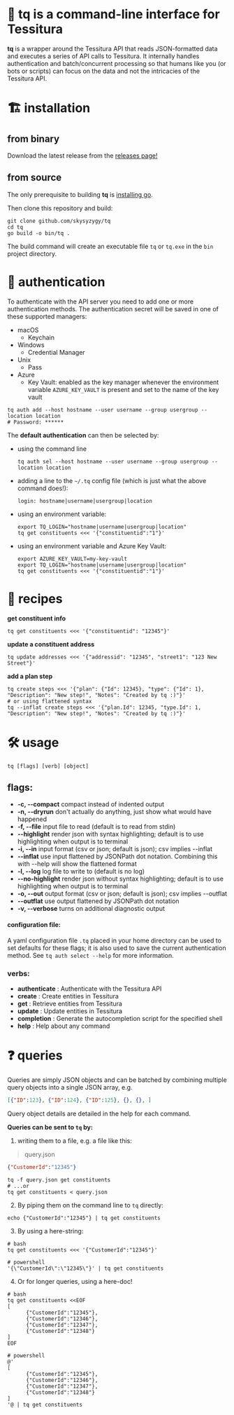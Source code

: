 # 🚀 **tq** is a command-line interface for Tessitura</span>

**tq** is a wrapper around the Tessitura API that reads JSON-formatted data and executes a series of API calls to Tessitura. It internally handles authentication and batch/concurrent processing so that humans like you (or bots or scripts) can focus on the data and not the intricacies of the Tessitura API.                                                      
                     
# 🏗️ installation

## from binary

Download the latest release from the [releases page!](https://github.com/skysyzygy/tq/releases/) 

## from source

The only prerequisite to building **tq** is [installing go](https://go.dev/doc/install).

Then clone this repository and build:
```shell
git clone github.com/skysyzygy/tq
cd tq
go build -o bin/tq .
```
The build command will create an executable file `tq` or `tq.exe` in the `bin` project directory.

# 🪪 authentication

To authenticate with the API server you need to add one or more authentication methods. The authentication secret will be saved in one of these supported managers:
- macOS
  - Keychain
- Windows 
  - Credential Manager
- Unix 
  - Pass
- Azure 
  - Key Vault: enabled as the key manager whenever the environment variable `AZURE_KEY_VAULT` is present and set to the name of the key vault

```shell
tq auth add --host hostname --user username --group usergroup --location location
# Password: ******
```

The **default authentication** can then be selected by: 
* using the command line
  ```shell
  tq auth sel --host hostname --user username --group usergroup --location location
  ```
* adding a line to the `~/.tq` config file (which is just what the above command does!):
  ```shell
  login: hostname|username|usergroup|location
  ```
* using an environment variable:
  ```
  export TQ_LOGIN="hostname|username|usergroup|location" 
  tq get constituents <<< '{"constituentid":"1"}'
  ```
* using an environment variable and Azure Key Vault:
  ```
  export AZURE_KEY_VAULT=my-key-vault
  export TQ_LOGIN="hostname|username|usergroup|location" 
  tq get constituents <<< '{"constituentid":"1"}'
  ```

# 🍳 recipes

**get constituent info**
```shell
tq get constituents <<< '{"constituentid": "12345"}'
```
**update a constituent address**
```shell
tq update addresses <<< '{"addressid": "12345", "street1": "123 New Street"}'
```
**add a plan step**
```shell
tq create steps <<< '{"plan": {"Id": 12345}, "type": {"Id": 1}, "Description": "New step!", "Notes": "Created by tq :)"}'
# or using flattened syntax
tq --inflat create steps <<< '{"plan.Id": 12345, "type.Id": 1, "Description": "New step!", "Notes": "Created by tq :)"}'
```

# 🛠️ usage

```shell 
tq [flags] [verb] [object]
```

## flags:
*  **-c, --compact** compact instead of indented output
*  **-n, --dryrun** don't actually do anything, just show what would have happened
*  **-f, --file** input file to read (default is to read from stdin)
*  **--highlight** render json with syntax highlighting; default is to use highlighting when output is to terminal
*  **-i, --in** input format (csv or json; default is json); csv implies --inflat
*  **--inflat** use input flattened by JSONPath dot notation. Combining this with --help will show the flattened format
*  **-l, --log** log file to write to (default is no log)
*  **--no-highlight** render json without syntax highlighting; default is to use highlighting when output is to terminal
*  **-o, --out** output format (csv or json; default is json); csv implies --outflat
*  **--outflat** use output flattened by JSONPath dot notation
*  **-v, --verbose** turns on additional diagnostic output


#### configuration file:
A yaml configuration file `.tq` placed in your home directory can be used to set defaults for these flags; it is also used to save the current authentication method. See `tq auth select --help` for more information. 


### verbs:
*  **authenticate** : Authenticate with the Tessitura API
*  **create** :       Create entities in Tessitura
*  **get** :          Retrieve entities from Tessitura
*  **update** :       Update entities in Tessitura
*  **completion** :   Generate the autocompletion script for the specified shell
*  **help** :         Help about any command

# ❓ queries
Queries are simply JSON objects and can be batched by combining multiple query objects into a single JSON array, e.g. 

```json
[{"ID":123}, {"ID":124}, {"ID":125}, {}, {}, ]
```
Query object details are detailed in the help for each command.

**Queries can be sent to `tq` by:**

1. writing them to a file, e.g. a file like this:

> query.json
```json
{"CustomerId":"12345"}
```
```shell
tq -f query.json get constituents
# ...or
tq get constituents < query.json
```

2. By piping them on the command line to `tq` directly:
```shell
echo {"CustomerId":"12345"} | tq get constituents
```

3. By using a here-string:
```shell
# bash
tq get constituents <<< '{"CustomerId":"12345"}'
```
```shell
# powershell
'{\"CustomerId\":\"12345\"}' | tq get constituents
```

4. Or for longer queries, using a here-doc!
```shell
# bash
tq get constituents <<EOF 
[
      {"CustomerId":"12345"},
      {"CustomerId":"12346"},
      {"CustomerId":"12347"},
      {"CustomerId":"12348"}
]
EOF
```
```shell
# powershell
@'
[
      {"CustomerId":"12345"},
      {"CustomerId":"12346"},
      {"CustomerId":"12347"},
      {"CustomerId":"12348"}
]
'@ | tq get constituents
```
